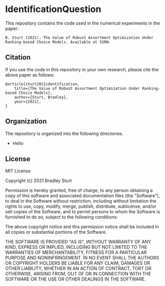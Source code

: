 # IdentificationQuestion

This repository contains the code used in the numerical experiments in the paper:

	B. Sturt (2021). The Value of Robust Assortment Optimization Under Ranking-based Choice Models. Available at SSRN: 


## Citation

If you use the code in this repository in your own research, please cite the above paper as follows:

```
@article{sturt2021identification,
	title={The Value of Robust Assortment Optimization Under Ranking-based Choice Models},
	author={Sturt, Bradley},
	year={2021},
}
```

## Organization

The repository is organized into the following directories.

* Hello


## License

MIT License

Copyright (c) 2021 Bradley Sturt

Permission is hereby granted, free of charge, to any person obtaining a copy
of this software and associated documentation files (the "Software"), to deal
in the Software without restriction, including without limitation the rights
to use, copy, modify, merge, publish, distribute, sublicense, and/or sell
copies of the Software, and to permit persons to whom the Software is
furnished to do so, subject to the following conditions:

The above copyright notice and this permission notice shall be included in all
copies or substantial portions of the Software.

THE SOFTWARE IS PROVIDED "AS IS", WITHOUT WARRANTY OF ANY KIND, EXPRESS OR
IMPLIED, INCLUDING BUT NOT LIMITED TO THE WARRANTIES OF MERCHANTABILITY,
FITNESS FOR A PARTICULAR PURPOSE AND NONINFRINGEMENT. IN NO EVENT SHALL THE
AUTHORS OR COPYRIGHT HOLDERS BE LIABLE FOR ANY CLAIM, DAMAGES OR OTHER
LIABILITY, WHETHER IN AN ACTION OF CONTRACT, TORT OR OTHERWISE, ARISING FROM,
OUT OF OR IN CONNECTION WITH THE SOFTWARE OR THE USE OR OTHER DEALINGS IN THE
SOFTWARE.
